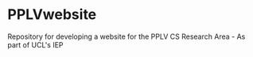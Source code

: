 # PPLVwebsite
Repository for developing a website for the PPLV CS Research Area - As part of UCL's IEP
